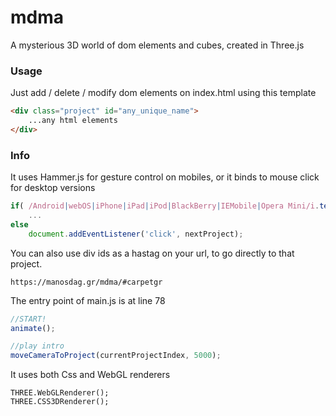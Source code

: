 # mdma
A mysterious 3D world of dom elements and cubes, created in Three.js

### Usage ###
Just add / delete / modify dom elements on index.html using this template

```html
<div class="project" id="any_unique_name">
    ...any html elements
</div>
```
### Info ###

It uses Hammer.js for gesture control on mobiles, or it binds to mouse click for desktop versions

```javascript
if( /Android|webOS|iPhone|iPad|iPod|BlackBerry|IEMobile|Opera Mini/i.test(navigator.userAgent) ) {
    ...
else
    document.addEventListener('click', nextProject);
```

You can also use div ids as a hastag on your url, to go directly to that project.
```code
https://manosdag.gr/mdma/#carpetgr
```

The entry point of main.js is at line 78

```javascript
//START!
animate();

//play intro
moveCameraToProject(currentProjectIndex, 5000);
```

It uses both Css and WebGL renderers 
```code
THREE.WebGLRenderer();
THREE.CSS3DRenderer();
```